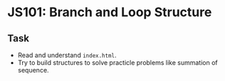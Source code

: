 # JS101: Branch and Loop Structure

## Task

- Read and understand `index.html`.
- Try to build structures to solve practicle problems like summation of sequence.
